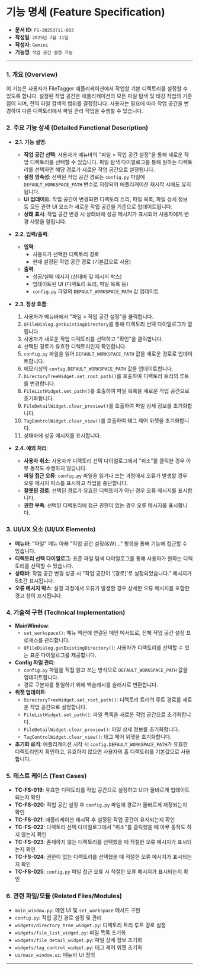 # 기능 명세 (Feature Specification)

*   **문서 ID**: `FS-20250711-003`
*   **작성일**: `2025년 7월 11일`
*   **작성자**: `Gemini`
*   **기능명**: `작업 공간 설정 기능`

---

### 1. 개요 (Overview)

이 기능은 사용자가 FileTagger 애플리케이션에서 작업할 기본 디렉토리를 설정할 수 있도록 합니다. 설정된 작업 공간은 애플리케이션의 모든 파일 탐색 및 태깅 작업의 기준점이 되며, 전역 파일 검색의 범위를 결정합니다. 사용자는 필요에 따라 작업 공간을 변경하여 다른 디렉토리에서 파일 관리 작업을 수행할 수 있습니다.

### 2. 주요 기능 상세 (Detailed Functional Description)

*   **2.1. 기능 설명**:
    *   **작업 공간 선택**: 사용자가 메뉴바의 "파일 > 작업 공간 설정"을 통해 새로운 작업 디렉토리를 선택할 수 있습니다. 파일 탐색 다이얼로그를 통해 원하는 디렉토리를 선택하면 해당 경로가 새로운 작업 공간으로 설정됩니다.
    *   **설정 영속성**: 선택된 작업 공간 경로는 `config.py` 파일에 `DEFAULT_WORKSPACE_PATH` 변수로 저장되어 애플리케이션 재시작 시에도 유지됩니다.
    *   **UI 업데이트**: 작업 공간이 변경되면 디렉토리 트리, 파일 목록, 파일 상세 정보 등 모든 관련 UI 요소가 새로운 작업 공간을 기준으로 업데이트됩니다.
    *   **상태 표시**: 작업 공간 변경 시 상태바에 성공 메시지가 표시되어 사용자에게 변경 사항을 알립니다.

*   **2.2. 입력/출력**:
    *   **입력**:
        *   사용자가 선택한 디렉토리 경로
        *   현재 설정된 작업 공간 경로 (기본값으로 사용)
    *   **출력**:
        *   성공/실패 메시지 (상태바 및 메시지 박스)
        *   업데이트된 UI (디렉토리 트리, 파일 목록 등)
        *   `config.py` 파일의 `DEFAULT_WORKSPACE_PATH` 값 업데이트

*   **2.3. 정상 흐름**:
    1.  사용자가 메뉴바에서 "파일 > 작업 공간 설정"을 클릭합니다.
    2.  `QFileDialog.getExistingDirectory`를 통해 디렉토리 선택 다이얼로그가 열립니다.
    3.  사용자가 새로운 작업 디렉토리를 선택하고 "확인"을 클릭합니다.
    4.  선택된 경로가 유효한 디렉토리인지 확인합니다.
    5.  `config.py` 파일을 읽어 `DEFAULT_WORKSPACE_PATH` 값을 새로운 경로로 업데이트합니다.
    6.  메모리상의 `config.DEFAULT_WORKSPACE_PATH` 값을 업데이트합니다.
    7.  `DirectoryTreeWidget.set_root_path()`를 호출하여 디렉토리 트리의 루트를 변경합니다.
    8.  `FileListWidget.set_path()`를 호출하여 파일 목록을 새로운 작업 공간으로 초기화합니다.
    9.  `FileDetailWidget.clear_preview()`를 호출하여 파일 상세 정보를 초기화합니다.
    10. `TagControlWidget.clear_view()`를 호출하여 태그 제어 위젯을 초기화합니다.
    11. 상태바에 성공 메시지를 표시합니다.

*   **2.4. 예외 처리**:
    *   **사용자 취소**: 사용자가 디렉토리 선택 다이얼로그에서 "취소"를 클릭한 경우 아무 동작도 수행하지 않습니다.
    *   **파일 접근 오류**: `config.py` 파일을 읽거나 쓰는 과정에서 오류가 발생할 경우 오류 메시지 박스를 표시하고 작업을 중단합니다.
    *   **잘못된 경로**: 선택된 경로가 유효한 디렉토리가 아닌 경우 오류 메시지를 표시합니다.
    *   **권한 부족**: 선택된 디렉토리에 접근 권한이 없는 경우 오류 메시지를 표시합니다.

### 3. UI/UX 요소 (UI/UX Elements)

*   **메뉴바**: "파일" 메뉴 아래 "작업 공간 설정(&W)..." 항목을 통해 기능에 접근할 수 있습니다.
*   **디렉토리 선택 다이얼로그**: 표준 파일 탐색 다이얼로그를 통해 사용자가 원하는 디렉토리를 선택할 수 있습니다.
*   **상태바**: 작업 공간 변경 성공 시 "작업 공간이 '[경로]'로 설정되었습니다." 메시지가 5초간 표시됩니다.
*   **오류 메시지 박스**: 설정 과정에서 오류가 발생할 경우 상세한 오류 메시지를 포함한 경고 창이 표시됩니다.

### 4. 기술적 구현 (Technical Implementation)

*   **MainWindow**:
    *   `set_workspace()`: 메뉴 액션에 연결된 메인 메서드로, 전체 작업 공간 설정 프로세스를 관리합니다.
    *   `QFileDialog.getExistingDirectory()`: 사용자가 디렉토리를 선택할 수 있는 표준 다이얼로그를 제공합니다.
*   **Config 파일 관리**:
    *   `config.py` 파일을 직접 읽고 쓰는 방식으로 `DEFAULT_WORKSPACE_PATH` 값을 업데이트합니다.
    *   경로 구분자를 통일하기 위해 백슬래시를 슬래시로 변환합니다.
*   **위젯 업데이트**:
    *   `DirectoryTreeWidget.set_root_path()`: 디렉토리 트리의 루트 경로를 새로운 작업 공간으로 설정합니다.
    *   `FileListWidget.set_path()`: 파일 목록을 새로운 작업 공간으로 초기화합니다.
    *   `FileDetailWidget.clear_preview()`: 파일 상세 정보를 초기화합니다.
    *   `TagControlWidget.clear_view()`: 태그 제어 위젯을 초기화합니다.
*   **초기화 로직**: 애플리케이션 시작 시 `config.DEFAULT_WORKSPACE_PATH`가 유효한 디렉토리인지 확인하고, 유효하지 않으면 사용자의 홈 디렉토리를 기본값으로 사용합니다.

### 5. 테스트 케이스 (Test Cases)

*   **TC-FS-019**: 유효한 디렉토리를 작업 공간으로 설정하고 UI가 올바르게 업데이트되는지 확인
*   **TC-FS-020**: 작업 공간 설정 후 `config.py` 파일에 경로가 올바르게 저장되는지 확인
*   **TC-FS-021**: 애플리케이션 재시작 후 설정된 작업 공간이 유지되는지 확인
*   **TC-FS-022**: 디렉토리 선택 다이얼로그에서 "취소"를 클릭했을 때 아무 동작도 하지 않는지 확인
*   **TC-FS-023**: 존재하지 않는 디렉토리를 선택했을 때 적절한 오류 메시지가 표시되는지 확인
*   **TC-FS-024**: 권한이 없는 디렉토리를 선택했을 때 적절한 오류 메시지가 표시되는지 확인
*   **TC-FS-025**: `config.py` 파일 접근 오류 시 적절한 오류 메시지가 표시되는지 확인

### 6. 관련 파일/모듈 (Related Files/Modules)

*   `main_window.py`: 메인 UI 및 `set_workspace` 메서드 구현
*   `config.py`: 작업 공간 경로 설정 및 관리
*   `widgets/directory_tree_widget.py`: 디렉토리 트리 루트 경로 설정
*   `widgets/file_list_widget.py`: 파일 목록 초기화
*   `widgets/file_detail_widget.py`: 파일 상세 정보 초기화
*   `widgets/tag_control_widget.py`: 태그 제어 위젯 초기화
*   `ui/main_window.ui`: 메뉴바 UI 정의

--- 